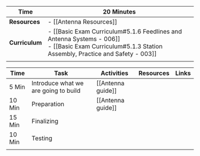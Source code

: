 
| **Time**       | 20 Minutes                                                                                                                                             |
| -------------- | ------------------------------------------------------------------------------------------------------------------------------------------------------ |
| **Resources**  | - [[Antenna Resources]]                                                                                                                                |
| **Curriculum** | - [[Basic Exam Curriculum#5.1.6 Feedlines and Antenna Systems - 006]]<br>- [[Basic Exam Curriculum#5.1.3 Station Assembly, Practice and Safety - 003]] |
|                |                                                                                                                                                        |

| **Time** | **Task**                             | **Activities**    | **Resources** | **Links** |
| -------- | ------------------------------------ | ----------------- | ------------- | --------- |
| 5 Min    | Introduce what we are going to build | [[Antenna guide]] |               |           |
| 10 Min   | Preparation                          | [[Antenna guide]] |               |           |
| 15 Min   | Finalizing                           |                   |               |           |
| 10 Min   | Testing                              |                   |               |           |
|          |                                      |                   |               |           |
